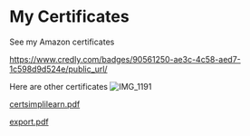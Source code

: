 # My Certificates

See my Amazon certificates

https://www.credly.com/badges/90561250-ae3c-4c58-aed7-1c598d9d524e/public_url/

Here are other certificates
![IMG_1191](https://user-images.githubusercontent.com/55394970/201275091-0fc34885-356c-40aa-8d79-3b7f0c482033.JPG)

[certsimplilearn.pdf](https://github.com/alecshelembe/AWS-Certificates/files/9986958/certsimplilearn.pdf)

[export.pdf](https://github.com/alecshelembe/AWS-Certificates/files/9986967/export.pdf)

